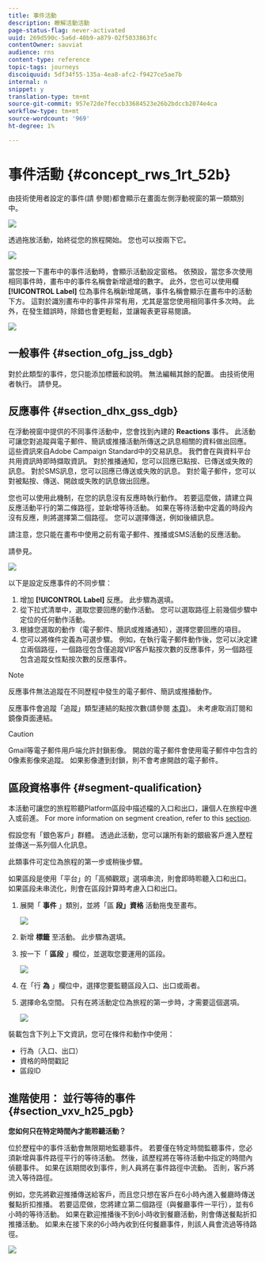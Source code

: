 ```yaml
---
title: 事件活動
description: 瞭解活動活動
page-status-flag: never-activated
uuid: 269d590c-5a6d-40b9-a879-02f5033863fc
contentOwner: sauviat
audience: rns
content-type: reference
topic-tags: journeys
discoiquuid: 5df34f55-135a-4ea8-afc2-f9427ce5ae7b
internal: n
snippet: y
translation-type: tm+mt
source-git-commit: 957e72de7feccb33684523e26b2bdccb2074e4ca
workflow-type: tm+mt
source-wordcount: '969'
ht-degree: 1%

---
```



# 事件活動 {#concept_rws_1rt_52b}

由技術使用者設定的事件(請 [](../event/about-events.md) 參閱)都會顯示在畫面左側浮動視窗的第一類類別中。

![](../assets/journey43.png)

透過拖放活動，始終從您的旅程開始。 您也可以按兩下它。

![](../assets/journey44.png)

當您按一下畫布中的事件活動時，會顯示活動設定窗格。 依預設，當您多次使用相同事件時，畫布中的事件名稱會新增遞增的數字。 此外，您也可以使用欄 **[!UICONTROL Label]** 位為事件名稱新增尾碼，事件名稱會顯示在畫布中的活動下方。 這對於識別畫布中的事件非常有用，尤其是當您使用相同事件多次時。 此外，在發生錯誤時，除錯也會更輕鬆，並讓報表更容易閱讀。

![](../assets/journey33.png)

## 一般事件 {#section_ofg_jss_dgb}

對於此類型的事件，您只能添加標籤和說明。 無法編輯其餘的配置。 由技術使用者執行。 請參見[](../event/about-events.md)。

## 反應事件 {#section_dhx_gss_dgb}

在浮動視窗中提供的不同事件活動中，您會找到內建的 **Reactions** 事件。 此活動可讓您對追蹤與電子郵件、簡訊或推播活動所傳送之訊息相關的資料做出回應。 這些資訊來自Adobe Campaign Standard中的交易訊息。 我們會在與資料平台共用資訊時即時擷取資訊。 對於推播通知，您可以回應已點按、已傳送或失敗的訊息。 對於SMS訊息，您可以回應已傳送或失敗的訊息。 對於電子郵件，您可以對被點按、傳送、開啟或失敗的訊息做出回應。

您也可以使用此機制，在您的訊息沒有反應時執行動作。 若要這麼做，請建立與反應活動平行的第二條路徑，並新增等待活動。 如果在等待活動中定義的時段內沒有反應，則將選擇第二個路徑。 您可以選擇傳送，例如後續訊息。

請注意，您只能在畫布中使用之前有電子郵件、推播或SMS活動的反應活動。

請參見[](../building-journeys/about-action-activities.md)。

![](../assets/journey45.png)

以下是設定反應事件的不同步驟：

1. 增加 **[!UICONTROL Label]** 反應。 此步驟為選填。
1. 從下拉式清單中，選取您要回應的動作活動。 您可以選取路徑上前幾個步驟中定位的任何動作活動。
1. 根據您選取的動作（電子郵件、簡訊或推播通知），選擇您要回應的項目。
1. 您可以將條件定義為可選步驟。 例如，在執行電子郵件動作後，您可以決定建立兩個路徑，一個路徑包含僅追蹤VIP客戶點按次數的反應事件，另一個路徑包含追蹤女性點按次數的反應事件。

>[!NOTE]
>
>反應事件無法追蹤在不同歷程中發生的電子郵件、簡訊或推播動作。
>
>反應事件會追蹤「追蹤」類型連結的點按次數(請參閱 [本頁](https://docs.adobe.com/content/help/en/campaign-standard/using/designing-content/links.html#about-tracked-urls))。 未考慮取消訂閱和鏡像頁面連結。

>[!CAUTION]
>
>Gmail等電子郵件用戶端允許封鎖影像。 開啟的電子郵件會使用電子郵件中包含的0像素影像來追蹤。 如果影像遭到封鎖，則不會考慮開啟的電子郵件。

## 區段資格事件 {#segment-qualification}

本活動可讓您的旅程聆聽Platform區段中描述檔的入口和出口，讓個人在旅程中進入或前進。 For more information on segment creation, refer to this [section](../segment/about-segments.md).

假設您有「銀色客戶」群體。 透過此活動，您可以讓所有新的銀級客戶進入歷程並傳送一系列個人化訊息。

此類事件可定位為旅程的第一步或稍後步驟。

如果區段是使用「平台」的「高頻觀眾」選項串流，則會即時聆聽入口和出口。 如果區段未串流化，則會在區段計算時考慮入口和出口。

1. 展開「 **事件** 」類別，並將「區 **段」資格** 活動拖曳至畫布。

   ![](../assets/segment5.png)

1. 新增 **標籤** 至活動。 此步驟為選填。

1. 按一下「 **區段** 」欄位，並選取您要運用的區段。

   ![](../assets/segment6.png)

1. 在「行 **為** 」欄位中，選擇您要監聽區段入口、出口或兩者。

1. 選擇命名空間。 只有在將活動定位為旅程的第一步時，才需要這個選項。

   ![](../assets/segment7.png)

裝載包含下列上下文資訊，您可在條件和動作中使用：

* 行為（入口、出口）
* 資格的時間戳記
* 區段ID

## 進階使用： 並行等待的事件{#section_vxv_h25_pgb}

**您如何只在特定時間內才能聆聽活動？**

位於歷程中的事件活動會無限期地監聽事件。 若要僅在特定時間監聽事件，您必須新增與事件路徑平行的等待活動。 然後，該歷程將在等待活動中指定的時間內偵聽事件。 如果在該期間收到事件，則人員將在事件路徑中流動。 否則，客戶將流入等待路徑。

例如，您先將歡迎推播傳送給客戶，而且您只想在客戶在6小時內進入餐廳時傳送餐點折扣推播。 若要這麼做，您將建立第二個路徑（與餐廳事件一平行），並有6小時的等待活動。 如果在歡迎推播後不到6小時收到餐廳活動，則會傳送餐點折扣推播活動。 如果未在接下來的6小時內收到任何餐廳事件，則該人員會流過等待路徑。

![](../assets/journeyuc2_31.png)
